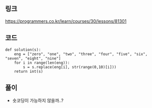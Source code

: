 ## 링크
https://programmers.co.kr/learn/courses/30/lessons/81301

## 코드
```
def solution(s):
    eng = ["zero", "one", "two", "three", "four", "five", "six", "seven", "eight", "nine"]
    for i in range(len(eng)):
        s = s.replace(eng[i], str(range(0,10)[i]))
    return int(s)
```

## 풀이
+ 숏코딩이 가능하지 않을까..?
